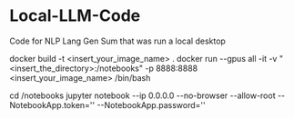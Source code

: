 # Local-LLM-Code
Code for NLP Lang Gen Sum that was run a local desktop

docker build -t <insert_your_image_name> .
docker run --gpus all -it -v "<insert_the_directory>:/notebooks" -p 8888:8888 <insert_your_image_name> /bin/bash

cd /notebooks
jupyter notebook --ip 0.0.0.0 --no-browser --allow-root --NotebookApp.token='' --NotebookApp.password=''
